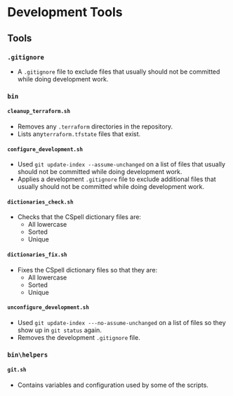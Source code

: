 # Development Tools

## Tools

### `.gitignore`

- A `.gitignore` file to exclude files that usually should not be committed
  while doing development work.

### `bin`

#### `cleanup_terraform.sh`

- Removes any `.terraform` directories in the repository.
- Lists any`terraform.tfstate` files that exist.

#### `configure_development.sh`

- Used `git update-index --assume-unchanged` on a list of files that usually
  should not be committed while doing development work.
- Applies a development `.gitignore` file to exclude additional files that
  usually should not be committed while doing development work.

#### `dictionaries_check.sh`

- Checks that the CSpell dictionary files are:
  - All lowercase
  - Sorted
  - Unique

#### `dictionaries_fix.sh`

- Fixes the CSpell dictionary files so that they are:
  - All lowercase
  - Sorted
  - Unique

#### `unconfigure_development.sh`

- Used `git update-index ---no-assume-unchanged` on a list of files so they show
  up in `git status` again.
- Removes the development `.gitignore` file.

### `bin\helpers`

#### `git.sh`

- Contains variables and configuration used by some of the scripts.
